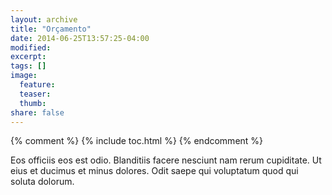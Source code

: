 ```yaml
---
layout: archive
title: "Orçamento"
date: 2014-06-25T13:57:25-04:00
modified:
excerpt:
tags: []
image:
  feature:
  teaser:
  thumb:
share: false
---
```


{% comment %} 
{% include toc.html %}
{% endcomment %}

Eos officiis eos est odio. Blanditiis facere nesciunt nam rerum cupiditate. Ut eius et ducimus et minus dolores. Odit saepe qui voluptatum quod qui soluta dolorum.

